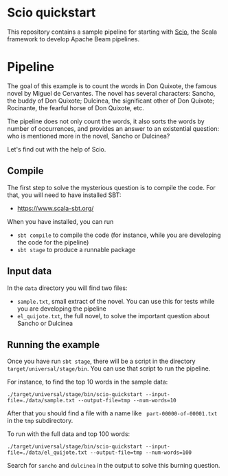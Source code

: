 # Scio quickstart

This repository contains a sample pipeline for starting with [Scio](https://spotify.github.io/scio/), the Scala 
framework to develop Apache Beam pipelines.

# Pipeline

The goal of this example is to count the words in Don Quixote, the famous novel by Miguel de Cervantes. The novel has
several characters: Sancho, the buddy of Don Quixote; Dulcinea, the significant other of Don Quixote; Rocinante, the
fearful horse of Don Quixote, etc. 

The pipeline does not only count the words, it also sorts the words by number of occurrences, and provides an answer 
to an existential question: who is mentioned more in the novel, Sancho or Dulcinea?

Let's find out with the help of Scio.

## Compile

The first step to solve the mysterious question is to compile the code. For that, you will need to have installed SBT:
* https://www.scala-sbt.org/

When you have installed, you can run

* `sbt compile`  to compile the code (for instance, while you are developing the code for the pipeline)
* `sbt stage` to produce a runnable package

## Input data

In the `data` directory you will find two files:

* `sample.txt`, small extract of the novel. You can use this for tests while you are developing the pipeline
* `el_quijote.txt`, the full novel, to solve the important question about Sancho or Dulcinea

## Running the example

Once you have run `sbt stage`, there will be a script in the directory `target/universal/stage/bin`. You can use that
script to run the pipeline.

For instance, to find the top 10 words in the sample data:

`./target/universal/stage/bin/scio-quickstart --input-file=./data/sample.txt --output-file=tmp --num-words=10`

After that you should find a file with a name like ` part-00000-of-00001.txt` in the `tmp` subdirectory.

To run with the full data and top 100 words:

`./target/universal/stage/bin/scio-quickstart --input-file=./data/el_quijote.txt --output-file=tmp --num-words=100`

Search for `sancho` and `dulcinea` in the output to solve this burning question.
